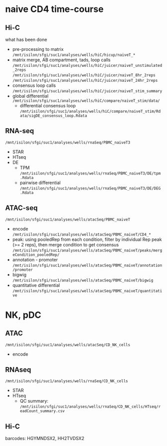 # naive CD4 time-course

## Hi-C
what has been done
- pre-processing to matrix
`/mnt/isilon/sfgi/suc1/analyses/wells/hiC/hicup/naiveT_*`
- matrix merge, AB compartment, tads, loop calls
`/mnt/isilon/sfgi/suc1/analyses/wells/hiC/juicer/naiveT_unstimulated_2reps`
`/mnt/isilon/sfgi/suc1/analyses/wells/hiC/juicer/naiveT_8hr_2reps`
`/mnt/isilon/sfgi/suc1/analyses/wells/hiC/juicer/naiveT_24hr_2reps`
- consensus loop calls
`/mnt/isilon/sfgi/suc1/analyses/wells/hiC/juicer/naiveT_stim_summary`
- global differential `/mnt/isilon/sfgi/suc1/analyses/wells/hiC/compare/naiveT_stim/data/`
  - differential consensus loop `/mnt/isilon/sfgi/suc1/analyses/wells/hiC/compare/naiveT_stim/Rdata/sigDE_consensus_loop.Rdata`

## RNA-seq
`/mnt/isilon/sfgi/suc1/analyses/wells/rnaSeq/PBMC_naiveT3`
- STAR
- HTseq
- DE
  - TPM `/mnt/isilon/sfgi/suc1/analyses/wells/rnaSeq/PBMC_naiveT3/DE/tpm.Rdata`
  - pairwise differential `/mnt/isilon/sfgi/suc1/analyses/wells/rnaSeq/PBMC_naiveT3/DE/DEG.Rdata`
  
## ATAC-seq
`/mnt/isilon/sfgi/suc1/analyses/wells/atacSeq/PBMC_naiveT`
- encode 
`/mnt/isilon/sfgi/suc1/analyses/wells/atacSeq/PBMC_naiveT/CD4_*`
- peak: using pooledRep from each condition, filter by individual Rep peak (>= 2 reps), then merge condition to get consensus
`/mnt/isilon/sfgi/suc1/analyses/wells/atacSeq/PBMC_naiveT/peaks/mergeCondition_pooledRep/`
- annotation - promoter
`/mnt/isilon/sfgi/suc1/analyses/wells/atacSeq/PBMC_naiveT/annotation/promoter`
- bigwig
`/mnt/isilon/sfgi/suc1/analyses/wells/atacSeq/PBMC_naiveT/bigwig`
- quantitative differential
`/mnt/isilon/sfgi/suc1/analyses/wells/atacSeq/PBMC_naiveT/quantitative`


# NK, pDC
## ATAC
`/mnt/isilon/sfgi/suc1/analyses/wells/atacSeq/CD_NK_cells`
- encode

## RNAseq
`/mnt/isilon/sfgi/suc1/analyses/wells/rnaSeq/CD_NK_cells`
- STAR
- HTseq
  - QC summary: `/mnt/isilon/sfgi/suc1/analyses/wells/rnaSeq/CD_NK_cells/HTseq/readCount_summary.csv`

## Hi-C
barcodes:  HGYMNDSX2, HH2TVDSX2
